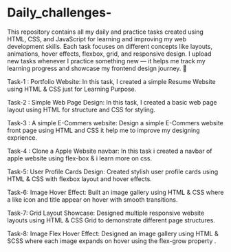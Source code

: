 ﻿# Daily_challenges-
This repository contains all my daily and practice tasks created using HTML, CSS, and JavaScript for learning and improving my web development skills.
Each task focuses on different concepts like layouts, animations, hover effects, flexbox, grid, and responsive design.
I upload new tasks whenever I practice something new — it helps me track my learning progress and showcase my frontend design journey. 🌱

Task-1 : Portfolio Website:
In this task, I created a simple Resume Website using HTML & CSS just for Learning Purpose.

Task-2 : Simple Web Page Design:
In this task, I created a basic web page layout using HTML for structure and CSS for styling.  

Task-3 : A simple E-Commers website:
Design a simple E-Commers website front page using HTML and CSS it help me to improve my designing exprience.

Task-4 : Clone a Apple Website navbar:
In this task i created a navbar of apple website using flex-box & i learn more on css.

Task-5: User Profile Cards Design: 
Created stylish user profile cards using HTML & CSS with flexbox layout and hover effects.

Task-6: Image Hover Effect: 
Built an image gallery using HTML & CSS where a like icon and title appear on hover with smooth transitions.

Task-7: Grid Layout Showcase: 
Designed multiple responsive website layouts using HTML & CSS Grid to demonstrate different page structures.

Task-8: Image Flex Hover Effect: 
Designed an image gallery using HTML & SCSS where each image expands on hover using the flex-grow property .

